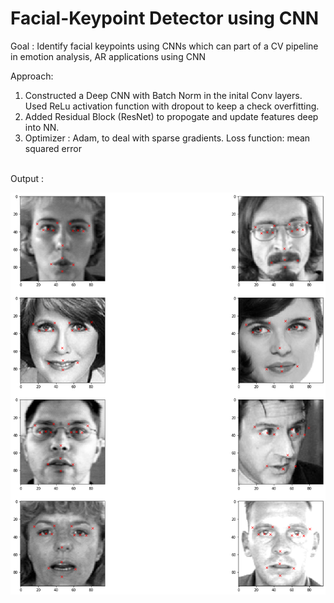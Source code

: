 # Facial-Keypoint Detector using CNN
Goal : Identify facial keypoints using CNNs which can part of a CV pipeline in emotion analysis, AR applications using CNN

Approach: 
1. Constructed a Deep CNN with Batch Norm in the inital Conv layers. Used ReLu activation function with dropout to keep a check overfitting.
2. Added Residual Block (ResNet) to propogate and update features deep into NN.
3. Optimizer : Adam, to deal with sparse gradients. Loss function:  mean squared error 

<br />
Output :

![alt text](https://github.com/ukarthik27/Facial-Keypoint-Detector/blob/main/op.png?raw=true)
